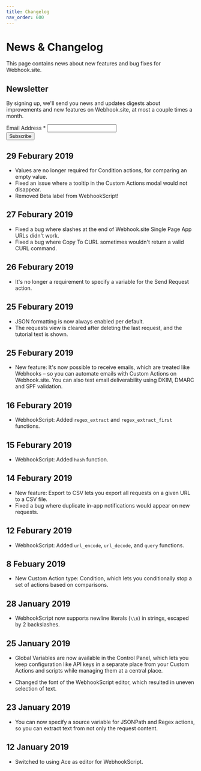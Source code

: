 ```yaml
---
title: Changelog
nav_order: 600
---
```


# News & Changelog

This page contains news about new features and bug fixes for Webhook.site.

## Newsletter

By signing up, we'll send you news and updates digests about improvements and new features on Webhook.site, at most a couple times a month.

<!-- Begin Mailchimp Signup Form -->
<link href="//cdn-images.mailchimp.com/embedcode/classic-10_7.css" rel="stylesheet" type="text/css">
<style type="text/css">
	#mc_embed_signup form {
	  padding: 0;
	}
</style>
<div id="mc_embed_signup">
<form action="https://site.us19.list-manage.com/subscribe/post?u=a4698f7ac47cff759ecdcca24&amp;id=6c5386b81d" method="post" id="mc-embedded-subscribe-form" name="mc-embedded-subscribe-form" class="validate" target="_blank" novalidate>
    <div id="mc_embed_signup_scroll">
<div class="mc-field-group">
	<label for="mce-EMAIL">Email Address  <span class="asterisk">*</span>
</label>
	<input type="email" value="" name="EMAIL" class="required email" id="mce-EMAIL">
</div>
	<div id="mce-responses" class="clear">
		<div class="response" id="mce-error-response" style="display:none"></div>
		<div class="response" id="mce-success-response" style="display:none"></div>
	</div>    <!-- real people should not fill this in and expect good things - do not remove this or risk form bot signups-->
    <div style="position: absolute; left: -5000px;" aria-hidden="true"><input type="text" name="b_a4698f7ac47cff759ecdcca24_6c5386b81d" tabindex="-1" value=""></div>
    <div class="clear"><input type="submit" value="Subscribe" name="subscribe" id="mc-embedded-subscribe" class="button"></div>
    </div>
</form>
</div>
<script type='text/javascript' src='//s3.amazonaws.com/downloads.mailchimp.com/js/mc-validate.js'></script><script type='text/javascript'>(function($) {window.fnames = new Array(); window.ftypes = new Array();fnames[0]='EMAIL';ftypes[0]='email';fnames[1]='FNAME';ftypes[1]='text';fnames[2]='LNAME';ftypes[2]='text';fnames[3]='ADDRESS';ftypes[3]='address';fnames[4]='PHONE';ftypes[4]='phone';fnames[5]='BIRTHDAY';ftypes[5]='birthday';}(jQuery));var $mcj = jQuery.noConflict(true);</script>
<!--End mc_embed_signup-->

## 29 Feburary 2019

* Values are no longer required for Condition actions, for comparing an empty value.
* Fixed an issue where a tooltip in the Custom Actions modal would not disappear.
* Removed Beta label from WebhookScript!

## 27 Feburary 2019

* Fixed a bug where slashes at the end of Webhook.site Single Page App URLs didn't work.
* Fixed a bug where Copy To CURL sometimes wouldn't return a valid CURL command.

## 26 Feburary 2019

* It's no longer a requirement to specify a variable for the Send Request action.

## 25 Feburary 2019

* JSON formatting is now always enabled per default.
* The requests view is cleared after deleting the last request, and the tutorial text is shown.

## 25 Feburary 2019

* New feature: It's now possible to receive emails, which are treated like Webhooks – so you can automate emails with Custom Actions on Webhook.site. You can also test email deliverability using DKIM, DMARC and SPF validation.

## 16 Feburary 2019

* WebhookScript: Added `regex_extract` and `regex_extract_first` functions.

## 15 Feburary 2019

* WebhookScript: Added `hash` function.

## 14 Feburary 2019

* New feature: Export to CSV lets you export all requests on a given URL to a CSV file.
* Fixed a bug where duplicate in-app notifications would appear on new requests.

## 12 Feburary 2019

* WebhookScript: Added `url_encode`, `url_decode`, and `query` functions.

## 8 Febuary 2019

* New Custom Action type: Condition, which lets you conditionally stop a set of actions based on comparisons.

## 28 January 2019

* WebhookScript now supports newline literals (`\\n`) in strings, escaped by 2 backslashes.

## 25 January 2019

* Global Variables are now available in the Control Panel, which lets you keep configuration like API keys in a separate place from your Custom Actions and scripts while managing them at a central place.

* Changed the font of the WebhookScript editor, which resulted in uneven selection of text.

## 23 January 2019

* You can now specify a source variable for JSONPath and Regex actions, so you can extract text from not only the request content.

## 12 January 2019

* Switched to using Ace as editor for WebhookScript.